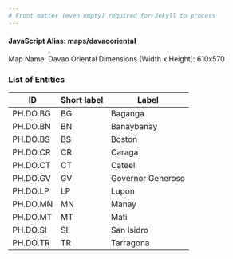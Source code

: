 ```yaml
---
# Front matter (even empty) required for Jekyll to process
---
```


#### JavaScript Alias: maps/davaooriental

Map Name: Davao Oriental
Dimensions (Width x Height): 610x570





### List of Entities

ID | Short label | Label
---|---|---|
PH.DO.BG | BG | Baganga
PH.DO.BN | BN | Banaybanay
PH.DO.BS | BS | Boston
PH.DO.CR | CR | Caraga
PH.DO.CT | CT | Cateel
PH.DO.GV | GV | Governor Generoso
PH.DO.LP | LP | Lupon
PH.DO.MN | MN | Manay
PH.DO.MT | MT | Mati
PH.DO.SI | SI | San Isidro
PH.DO.TR | TR | Tarragona